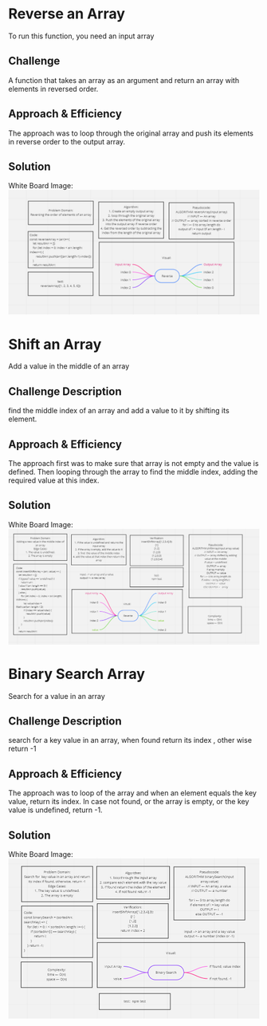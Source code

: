 # Reverse an Array
To run this function, you need an input array

## Challenge
A function that takes an array as an argument and return an array with elements in reversed order.

## Approach & Efficiency
The approach was to loop through the original array and push its elements in reverse order to the output array.

## Solution
White Board Image:
![](assets/reverse-array.png)

# Shift an Array
Add a value in the middle of an array

## Challenge Description
find the middle index of an array and add a value to it by shifting its element.

## Approach & Efficiency
The approach first was to make sure that array is not empty and the value is defined.
Then looping through the array to find the middle index, adding the required value at this index.

## Solution
White Board Image:
![](assets/ArrayShift.png)

# Binary Search Array
Search for a value in an array

## Challenge Description
search for a key value in an array, when found return its index , other wise return -1

## Approach & Efficiency
The approach was to loop of the array and when an element equals the key value, return its index. In case not found, or the array is empty, or the key value is undefined, return -1.

## Solution
White Board Image:
![](assets/BinarySearch.png)